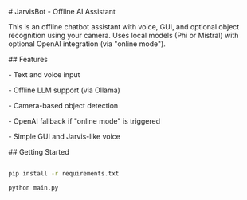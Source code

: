 \# JarvisBot - Offline AI Assistant



This is an offline chatbot assistant with voice, GUI, and optional object recognition using your camera. Uses local models (Phi or Mistral) with optional OpenAI integration (via "online mode").



\## Features

\- Text and voice input

\- Offline LLM support (via Ollama)

\- Camera-based object detection

\- OpenAI fallback if "online mode" is triggered

\- Simple GUI and Jarvis-like voice



\## Getting Started

```bash

pip install -r requirements.txt

python main.py



